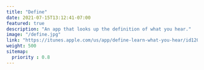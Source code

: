 ```yaml
---
title: "Define"
date: 2021-07-15T13:12:41-07:00
featured: true
description: "An app that looks up the definition of what you hear."
image: "/define.jpg"
link: "https://itunes.apple.com/us/app/define-learn-what-you-hear/id1203009013?mt=8"
weight: 500
sitemap:
  priority : 0.8
---
```

